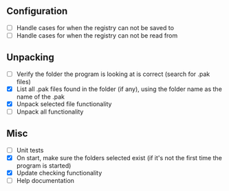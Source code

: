 ## Configuration
* [ ] Handle cases for when the registry can not be saved to
* [ ] Handle cases for when the registry can not be read from

## Unpacking
* [ ] Verify the folder the program is looking at is correct (search for .pak files)
* [x] List all .pak files found in the folder (if any), using the folder name as the name of the .pak
* [x] Unpack selected file functionality
* [ ] Unpack all functionality

## Misc
* [ ] Unit tests
* [x] On start, make sure the folders selected exist (if it's not the first time the program is started)
* [x] Update checking functionality
* [ ] Help documentation